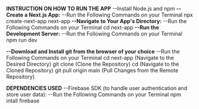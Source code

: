 **INSTRUCTION ON HOW TO RUN THE APP**
--Install Node.js and npm
**--Create a Next.js App:**
--Run the Following Commands on your Terminal
	npx create-next-app next-app
**--Navigate to Your App's Directory:**
--Run the Following Commands on your Terminal
	cd next-app
**--Run the Development Server:**
--Run the Following Commands on your Terminal
	npm run dev
 
**--Download and Install git from the browser of your choice** 
--Run the Following Commands on your Terminal
	cd next-app (Navigate to the Desired Directory)
	git clone <repository-url> (Clone the Repository)
	cd <repository-url> (Navigate to the Cloned Repository)
	git pull origin main (Pull Changes from the Remote Repository)

**DEPENDENCIES USED**
--Firebase SDK (to handle user authentication and store user data):
--Run the Following Commands on your Terminal
	npm intall firebase
